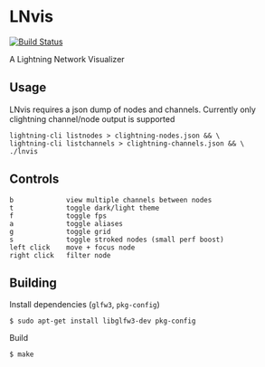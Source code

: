 
# LNvis

[![Build Status](https://travis-ci.org/jb55/lnvis.svg)](https://travis-ci.org/jb55/lnvis)

A Lightning Network Visualizer


## Usage

LNvis requires a json dump of nodes and channels. Currently only clightning
channel/node output is supported

    lightning-cli listnodes > clightning-nodes.json && \
    lightning-cli listchannels > clightning-channels.json && \
    ./lnvis
    

## Controls

```
b             view multiple channels between nodes
t             toggle dark/light theme
f             toggle fps
a             toggle aliases
g             toggle grid
s             toggle stroked nodes (small perf boost)
left click    move + focus node
right click   filter node
```

## Building

Install dependencies (`glfw3`, `pkg-config`)

    $ sudo apt-get install libglfw3-dev pkg-config

Build

    $ make
